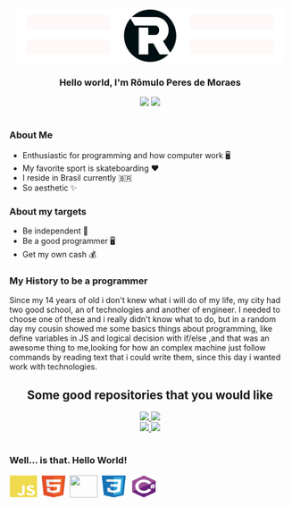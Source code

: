 <div align="center">
   <img height="95px" src="./firstImage.png">
   <h3>Hello world, I'm Rômulo Peres de Moraes</h3>
</div>
<div align="center">
  <img height="115px" src="https://github-readme-stats.vercel.app/api?username=Romulo-Moraes&theme=tokyonight&show_icons=true">
  <img height="115px" src="https://github-readme-stats.vercel.app/api/top-langs/?username=Romulo-Moraes&theme=tokyonight&layout=compact">
</div>

#
<div>
      <h3>About Me</h3>
      <ul>
         <li>Enthusiastic for programming and how computer work 🖥️</li>
         <li>My favorite sport is skateboarding ❤️</li>
         <li>I reside in Brasil currently 🇧🇷</li>
         <li>So aesthetic ✨</li>
      </ul>
     <h3>About my targets</h3>
     <ul>
         <li>Be independent 🍃</li>
         <li>Be a good programmer 🖥️</li>
         <li>Get my own cash 💰</li>
      </ul>
</div>

### My History to be a programmer

Since my 14 years of old i don't knew what i will do of my life, my city had two good school, 
an of technologies and another of engineer. I needed to choose one of these and i really didn't know what to do, but in a random day my cousin
showed me some basics things about programming, like define variables in JS and logical decision with if/else
,and that was an awesome thing to me,looking for how an complex machine just follow commands by reading text that i could write them, since this day i wanted work with technologies.

<h2 align="center">Some good repositories that you would like</h2>
<div align="center">
   <div align="center">
      <a href="https://github.com/Romulo-Moraes/HttpLibrary">
         <img height="95px" src="https://github-readme-stats.vercel.app/api/pin/?username=Romulo-Moraes&repo=HttpLibrary&theme=tokyonight">
      </a>
      <a href="https://github.com/Romulo-Moraes/colorizedPrint">
         <img height="95px" src="https://github-readme-stats.vercel.app/api/pin/?username=Romulo-Moraes&repo=colorizedPrint&theme=tokyonight">
      </a>
   </div>
   <div>
      <a href="https://github.com/Romulo-Moraes/Creator">
         <img height="100px" src="https://github-readme-stats.vercel.app/api/pin/?username=Romulo-Moraes&repo=Creator&theme=tokyonight">
      </a>
      <a href="https://github.com/Romulo-Moraes/zipCrafter">
         <img height="95px" src="https://github-readme-stats.vercel.app/api/pin/?username=Romulo-Moraes&repo=zipCrafter&theme=tokyonight">
      </a>
   </div>
</div>

#

### Well... is that. Hello World!

<div>
  <img align="center" height="40" width="50" src="https://raw.githubusercontent.com/devicons/devicon/master/icons/javascript/javascript-plain.svg">
  <img align="center" height="40" width="50" src="https://raw.githubusercontent.com/devicons/devicon/master/icons/html5/html5-original.svg">
  <img align="center" height="40" width="50" src="https://p7.hiclipart.com/preview/889/976/939/the-c-programming-language-computer-programming-programming.jpg"/>
  <img align="center" height="40" width="50" src="https://raw.githubusercontent.com/devicons/devicon/master/icons/css3/css3-original.svg">
  <img align="center" height="40" width="50" src="https://raw.githubusercontent.com/devicons/devicon/master/icons/csharp/csharp-original.svg">
</div>
